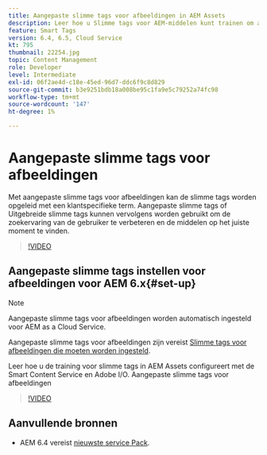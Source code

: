 ```yaml
---
title: Aangepaste slimme tags voor afbeeldingen in AEM Assets
description: Leer hoe u Slimme tags voor AEM-middelen kunt trainen om aangepaste termen toe te passen op elementen.
feature: Smart Tags
version: 6.4, 6.5, Cloud Service
kt: 795
thumbnail: 22254.jpg
topic: Content Management
role: Developer
level: Intermediate
exl-id: 06f2ae4d-c18e-45ed-96d7-ddc6f9c8d829
source-git-commit: b3e9251bdb18a008be95c1fa9e5c79252a74fc98
workflow-type: tm+mt
source-wordcount: '147'
ht-degree: 1%

---
```


# Aangepaste slimme tags voor afbeeldingen

Met aangepaste slimme tags voor afbeeldingen kan de slimme tags worden opgeleid met een klantspecifieke term.
Aangepaste slimme tags of Uitgebreide slimme tags kunnen vervolgens worden gebruikt om de zoekervaring van de gebruiker te verbeteren en de middelen op het juiste moment te vinden.

>[!VIDEO](https://video.tv.adobe.com/v/22254?quality=12&learn=on)

## Aangepaste slimme tags instellen voor afbeeldingen voor AEM 6.x{#set-up}

>[!NOTE]
> Aangepaste slimme tags voor afbeeldingen worden automatisch ingesteld voor AEM as a Cloud Service.

Aangepaste slimme tags voor afbeeldingen zijn vereist [Slimme tags voor afbeeldingen die moeten worden ingesteld](./image-smart-tags.md#set-up).

Leer hoe u de training voor slimme tags in AEM Assets configureert met de Smart Content Service en Adobe I/O. Aangepaste slimme tags voor afbeeldingen

>[!VIDEO](https://video.tv.adobe.com/v/23405?quality=12&learn=on)

## Aanvullende bronnen

* AEM 6.4 vereist [nieuwste service Pack](https://experienceleague.adobe.com/docs/experience-manager-release-information/aem-release-updates/aem-releases-updates.html#aem-64).
